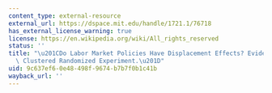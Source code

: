 ```yaml
---
content_type: external-resource
external_url: https://dspace.mit.edu/handle/1721.1/76718
has_external_license_warning: true
license: https://en.wikipedia.org/wiki/All_rights_reserved
status: ''
title: "\u201CDo Labor Market Policies Have Displacement Effects? Evidence from a\
  \ Clustered Randomized Experiment.\u201D"
uid: 9c637ef6-0e48-498f-9674-b7b7f0b1c41b
wayback_url: ''
---
```

